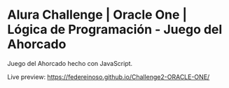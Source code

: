 # Alura Challenge | Oracle One | Lógica de Programación - Juego del Ahorcado

Juego del Ahorcado hecho con JavaScript.

Live preview: https://federeinoso.github.io/Challenge2-ORACLE-ONE/
